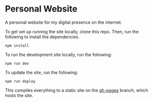 # Personal Website

A personal website for my digital presence on the internet.

To get set up running the site locally, clone this repo. Then, run the following to install the dependencies.

```shell
npm install
```

To run the development site locally, run the following:

```shell
npm run dev
```

To update the site, run the following:

```shell
npm run deploy
```

This compiles everything to a static site on the [gh-pages](https://github.com/MoenMi/moenmi.github.io/tree/gh-pages) branch, which hosts the site.
